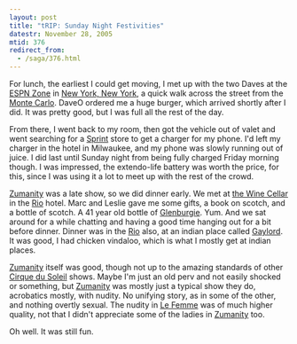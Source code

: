 ```yaml
---
layout: post
title: "tRIP: Sunday Night Festivities"
datestr: November 28, 2005
mtid: 376
redirect_from:
  - /saga/376.html
---
```


For lunch, the earliest I could get moving, I met up with the two Daves at the <a href="http://www.espnzone.com/lasvegas/">ESPN Zone</a> in <a href="http://www.nynyhotelcasino.com/">New York, New York</a>, a quick walk across the street from the <a href="http://www.montecarlo.com/">Monte Carlo</a>.  DaveO ordered me a huge burger, which arrived shortly after I did.  It was pretty good, but I was full all the rest of the day.

From there, I went back to my room, then got the vehicle out of valet and went searching for a <a href="http://www.spring.com">Sprint</a> store to get a charger for my phone.  I'd left my charger in the hotel in Milwaukee, and my phone was slowly running out of juice.  I did last until Sunday night from being fully charged Friday morning though.  I was impressed, the extendo-life battery was worth the price, for this, since I was using it a lot to meet up with the rest of the crowd.

<a href="http://www.zumanity.com/">Zumanity</a> was a late show, so we did dinner early. We met at <a href="http://www.harrahs.com/our_casinos/rlv/dining/dining_detail_012.html">the Wine Cellar</a> in the <a href="http://www.harrahs.com/our_casinos/rlv/index.html">Rio</a> hotel.  Marc and Leslie gave me some gifts, a book on scotch, and a bottle of scotch.  A 41 year old bottle of <a href="http://www.google.com/search?q=glenburgie" title="Google search">Glenburgie</a>.  Yum.  And we sat around for a while chatting and having a good time hanging out for a bit before dinner.  Dinner was in the <a href="http://www.harrahs.com/our_casinos/rlv/index.html">Rio</a> also, at an indian place called <a href="http://www.harrahs.com/our_casinos/rlv/dining/dining_detail_06.html">Gaylord</a>.  It was good, I had chicken vindaloo, which is what I mostly get at indian places.

<a href="http://www.zumanity.com/">Zumanity</a> itself was good, though not up to the amazing standards of other <a href="http://www.cirquedusoleil.com/CirqueDuSoleil/en/default.htm">Cirque du Soleil</a> shows.  Maybe I'm just an old perv and not easily shocked or something, but <a href="http://www.zumanity.com/">Zumanity</a> was mostly just a typical show they do, acrobatics mostly, with nudity.  No unifying story, as in some of the other, and nothing overtly sexual.  The nudity in <a href="http://www.mgmgrand.com/pages/entertainment.asp?link=lafemme">Le Femme</a> was of much higher quality, not that I didn't appreciate some of the ladies in <a href="http://www.zumanity.com/">Zumanity</a> too.

Oh well.  It was still fun.

